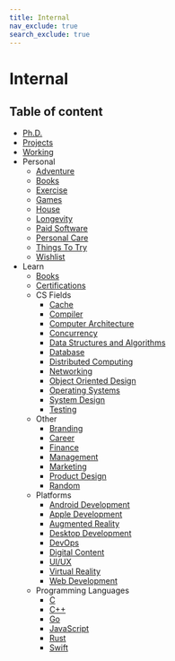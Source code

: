 ```yaml
---
title: Internal
nav_exclude: true
search_exclude: true
---
```


# Internal

<h2 class="text-delta">Table of content</h2>

-   [Ph.D.](/internal/phd)
-   [Projects](/internal/projects)
-   [Working](/internal/working)
-   Personal
    -   [Adventure](/internal/personal/adventure)
    -   [Books](/internal/personal/books)
    -   [Exercise](/internal/personal/exercise)
    -   [Games](/internal/personal/games)
    -   [House](/internal/personal/house)
    -   [Longevity](/internal/personal/longevity)
    -   [Paid Software](/internal/personal/paid-software)
    -   [Personal Care](/internal/personal/personal-care)
    -   [Things To Try](/internal/personal/things-to-try)
    -   [Wishlist](/internal/personal/wishlist)
-   Learn
    -   [Books](/internal/learn/books)
    -   [Certifications](/internal/learn/certifications)
    -   CS Fields
        -   [Cache](/internal/learn/cs-fields/cache)
        -   [Compiler](/internal/learn/cs-fields/compiler)
        -   [Computer Architecture](/internal/learn/cs-fields/computer-architecture)
        -   [Concurrency](/internal/learn/cs-fields/concurrency)
        -   [Data Structures and Algorithms](/internal/learn/cs-fields/data-structures-and-algorithms)
        -   [Database](/internal/learn/cs-fields/database)
        -   [Distributed Computing](/internal/learn/cs-fields/distributed-computing)
        -   [Networking](/internal/learn/cs-fields/networking)
        -   [Object Oriented Design](/internal/learn/cs-fields/object-oriented-design)
        -   [Operating Systems](/internal/learn/cs-fields/operating-systems)
        -   [System Design](/internal/learn/cs-fields/system-design)
        -   [Testing](/internal/learn/cs-fields/testing)
    -   Other
        -   [Branding](/internal/learn/other/branding)
        -   [Career](/internal/learn/other/career)
        -   [Finance](/internal/learn/other/finance)
        -   [Management](/internal/learn/other/management)
        -   [Marketing](/internal/learn/other/marketing)
        -   [Product Design](/internal/learn/other/product-design)
        -   [Random](/internal/learn/other/random)
    -   Platforms
        -   [Android Development](/internal/learn/platforms/android-development)
        -   [Apple Development](/internal/learn/platforms/apple-development)
        -   [Augmented Reality](/internal/learn/platforms/augmented-reality)
        -   [Desktop Development](/internal/learn/platforms/desktop-development)
        -   [DevOps](/internal/learn/platforms/devops)
        -   [Digital Content](/internal/learn/platforms/digital-content)
        -   [UI/UX](/internal/learn/platforms/ui-ux)
        -   [Virtual Reality](/internal/learn/platforms/virtual-reality)
        -   [Web Development](/internal/learn/platforms/web-development)
    -   Programming Languages
        -   [C](/internal/learn/programming-languages/c)
        -   [C++](/internal/learn/programming-languages/cpp)
        -   [Go](/internal/learn/programming-languages/go)
        -   [JavaScript](/internal/learn/programming-languages/javascript)
        -   [Rust](/internal/learn/programming-languages/rust)
        -   [Swift](/internal/learn/programming-languages/swift)
